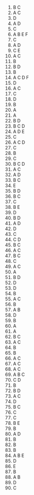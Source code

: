 1. B C 
2. A C
3. D
4. A D
5. C
6. A B E F
7. C
8. A D
9. C E
10. A C
11. B
12. B D
13. B
14. A C D F
15. D
16. A C
17. C
18. D
19. B
20. A
21. A
22. B D
23. B C D
24. A D E
25. C
26. A C D
27. C
28. B
29. C
30. B C D
31. A C
32. A D
33. B C
34. E
35. B D
36. B C
37. C
38. B E
39. D
40. B D
41. A D
42. D
43. C
44. C D
45. B C
46. A C
47. B C
48. C
49. A C
50. A
51. B D
52. D
53. D
54. B
55. A C
56. B 
57. A B
58. D
59. B
60. A
61. A
62. B C
63. A C
64. B
65. B
66. A C
67. A C
68. A C
69. A B C
70. C D
71. B
72. B D
73. A C
74. D
75. B C
76. C
77. C
78. B E
79. B
80. A D
81. B
82. B
83. B
84. A B E
85. D
86. E
87. B
88. A B
89. D
90. C
